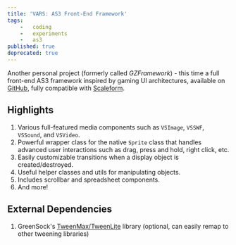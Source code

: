 ```yaml
---
title: 'VARS: AS3 Front-End Framework'
tags:
    -   coding
    -   experiments
    -   as3
published: true
deprecated: true
---
```



Another personal project (formerly called *GZFramework*) - this time a full front-end AS3 framework inspired by gaming UI architectures, available on [GitHub](https://github.com/VARIANTE/VARS.as), fully compatible with [Scaleform](http://gameware.autodesk.com/scaleform).

## Highlights

1.  Various full-featured media components such as `VSImage`, `VSSWF`, `VSSound`, and `VSVideo`.
2.  Powerful wrapper class for the native `Sprite` class that handles advanced user interactions such as drag, press and hold, right click, etc.
3.  Easily customizable transitions when a display object is created/destroyed.
4.  Useful helper classes and utils for manipulating objects.
5.  Includes scrollbar and spreadsheet components.
6.  And more!

## External Dependencies

1.  GreenSock's [TweenMax/TweenLite](http://www.greensock.com/tweenmax/) library (optional, can easily remap to other tweening libraries)
